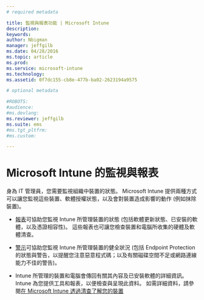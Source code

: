 ```yaml
---
# required metadata

title: 監視與報表功能 | Microsoft Intune
description:
keywords:
author: Nbigman
manager: jeffgilb
ms.date: 04/28/2016
ms.topic: article
ms.prod:
ms.service: microsoft-intune
ms.technology:
ms.assetid: 0f7dc155-cb8e-477b-ba02-2623194a9575

# optional metadata

#ROBOTS:
#audience:
#ms.devlang:
ms.reviewer: jeffgilb
ms.suite: ems
#ms.tgt_pltfrm:
#ms.custom:

---
```


# Microsoft Intune 的監視與報表
身為 IT 管理員，您需要監視組織中裝置的狀態。 Microsoft Intune 提供兩種方式可以讓您監視這些裝置、軟體授權狀態，以及會對裝置造成影響的動作 (例如抹除裝置)。

-   [報表](understand-microsoft-intune-operations-by-using-reports.md)可協助您監視 Intune 所管理裝置的狀態 (包括軟體更新狀態、已安裝的軟體，以及憑證相容性)。 
     這些報表也可讓您檢查裝置和電腦所收集的硬體及軟體清查。

-   [警示](get-notified-by-microsoft-intune-alerts.md)可協助您監視 Intune 所管理裝置的健全狀況 (包括 Endpoint Protection 的狀態與警告，以提醒您注意惡意程式碼；以及有關磁碟空間不足或網路連線能力不佳的警告)。

-   Intune 所管理的裝置和電腦會傳回有關其內容及已安裝軟體的詳細資訊。  Intune 為您提供工具和報表，以便檢查與呈現此資料。 如需詳細資料，請參閱[在 Microsoft Intune 透過清查了解您的裝置](understand-your-devices-with-inventory-in-microsoft-intune.md)



<!--HONumber=May16_HO2-->


